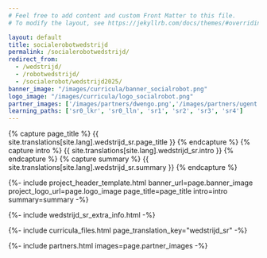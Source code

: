 ```yaml
---
# Feel free to add content and custom Front Matter to this file.
# To modify the layout, see https://jekyllrb.com/docs/themes/#overriding-theme-defaults

layout: default
title: socialerobotwedstrijd
permalink: /socialerobotwedstrijd/
redirect_from: 
  - /wedstrijd/
  - /robotwedstrijd/
  - /socialerobot/wedstrijd2025/
banner_image: "/images/curricula/banner_socialrobot.png"
logo_image: "/images/curricula/logo_socialrobot.png"
partner_images: ['/images/partners/dwengo.png','/images/partners/ugent.svg', '/images/partners/onderwijsvlaanderen.png', '/images/partners/comon.png', '/images/partners/istem.png', '/images/partners/oost-vlaanderen.svg',  '/images/partners/pov.jpg', '/images/partners/GO!.png', '/images/partners/kov.png', '/images/partners/ovsg.png', '/images/partners/voop.webp', '/images/partners/uccl_aot_logo.png', '/images/partners/rtc_west_vlaanderen.png', '/images/partners/cno.png', '/images/partners/logo_fluxlab.webp']
learning_paths: ['sr0_lkr', 'sr0_lln', 'sr1', 'sr2', 'sr3', 'sr4']
---
```



{% capture page_title %} {{ site.translations[site.lang].wedstrijd_sr.page_title }} {% endcapture %}
{% capture intro %} {{ site.translations[site.lang].wedstrijd_sr.intro }} {% endcapture %}
{% capture summary %} {{ site.translations[site.lang].wedstrijd_sr.summary }} {% endcapture %}

{%- include project_header_template.html banner_url=page.banner_image project_logo_url=page.logo_image
page_title=page_title
intro=intro
summary=summary
-%}

{%- include wedstrijd_sr_extra_info.html -%}





{%- include curricula_files.html page_translation_key="wedstrijd_sr" -%}

{%- include partners.html images=page.partner_images -%}
